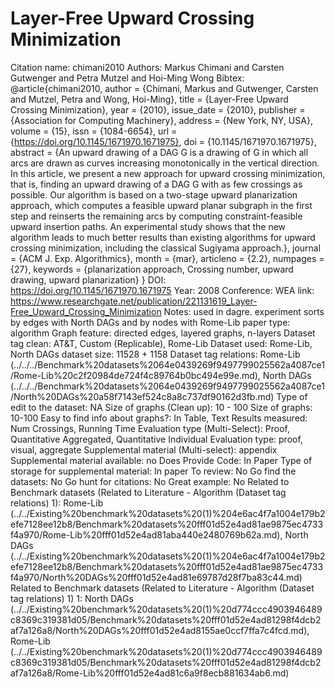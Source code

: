 # Layer-Free Upward Crossing Minimization

Citation name: chimani2010
Authors: Markus Chimani and Carsten Gutwenger and Petra Mutzel and Hoi-Ming Wong
Bibtex: @article{chimani2010,
author = {Chimani, Markus and Gutwenger, Carsten and Mutzel, Petra and Wong, Hoi-Ming},
title = {Layer-Free Upward Crossing Minimization},
year = {2010},
issue_date = {2010},
publisher = {Association for Computing Machinery},
address = {New York, NY, USA},
volume = {15},
issn = {1084-6654},
url = {https://doi.org/10.1145/1671970.1671975},
doi = {10.1145/1671970.1671975},
abstract = {An upward drawing of a DAG G is a drawing of G in which all arcs are drawn as curves increasing monotonically in the vertical direction. In this article, we present a new approach for upward crossing minimization, that is, finding an upward drawing of a DAG G with as few crossings as possible. Our algorithm is based on a two-stage upward planarization approach, which computes a feasible upward planar subgraph in the first step and reinserts the remaining arcs by computing constraint-feasible upward insertion paths. An experimental study shows that the new algorithm leads to much better results than existing algorithms for upward crossing minimization, including the classical Sugiyama approach.},
journal = {ACM J. Exp. Algorithmics},
month = {mar},
articleno = {2.2},
numpages = {27},
keywords = {planarization approach, Crossing number, upward drawing, upward planarization}
}
DOI: https://doi.org/10.1145/1671970.1671975
Year: 2008
Conference: WEA
link: https://www.researchgate.net/publication/221131619_Layer-Free_Upward_Crossing_Minimization
Notes: used in dagre. experiment sorts by edges with North DAGs and by nodes with Rome-Lib
paper type: algorithm
Graph feature: directed edges, layered graphs, n-layers
Dataset tag clean: AT&T, Custom (Replicable), Rome-Lib
Dataset used: Rome-Lib, North DAGs
dataset size: 11528 + 1158
Dataset tag relations: Rome-Lib (../../../Benchmark%20datasets%2064e0439269f9497799025562a4087ce1/Rome-Lib%20c2f20984de724f4c89764b0bc494e99e.md), North DAGs (../../../Benchmark%20datasets%2064e0439269f9497799025562a4087ce1/North%20DAGs%20a58f7143ef524c8a8c737df90162d3fb.md)
Type of edit to the dataset: NA
Size of graphs (Clean up): 10 - 100
Size of graphs: 10-100
Easy to find info about graphs?: In Table, Text
Results measured: Num Crossings, Running Time
Evaluation type (Multi-Select): Proof, Quantitative Aggregated, Quantitative Individual
Evaluation type: proof, visual, aggregate
Supplemental material (Multi-select): appendix
Supplemental material available: no
Does Provide Code: In Paper
Type of storage for supplemental material: In paper
To review: No
Go find the datasets: No
Go hunt for citations: No
Great example: No
Related to Benchmark datasets (Related to Literature - Algorithm (Dataset tag relations) 1): Rome-Lib (../../Existing%20benchmark%20datasets%20(1)%204e6ac4f7a1004e179b2efe7128ee12b8/Benchmark%20datasets%20fff01d52e4ad81ae9875ec4733f4a970/Rome-Lib%20fff01d52e4ad81aba440e2480769b62a.md), North DAGs (../../Existing%20benchmark%20datasets%20(1)%204e6ac4f7a1004e179b2efe7128ee12b8/Benchmark%20datasets%20fff01d52e4ad81ae9875ec4733f4a970/North%20DAGs%20fff01d52e4ad81e69787d28f7ba83c44.md)
Related to Benchmark datasets (Related to Literature - Algorithm (Dataset tag relations) 1) 1: North DAGs (../../Existing%20benchmark%20datasets%20(1)%20d774ccc4903946489c8369c319381d05/Benchmark%20datasets%20fff01d52e4ad81298f4dcb2af7a126a8/North%20DAGs%20fff01d52e4ad8155ae0ccf7ffa7c4fcd.md), Rome-Lib (../../Existing%20benchmark%20datasets%20(1)%20d774ccc4903946489c8369c319381d05/Benchmark%20datasets%20fff01d52e4ad81298f4dcb2af7a126a8/Rome-Lib%20fff01d52e4ad81c6a9f8ecb881634ab6.md)